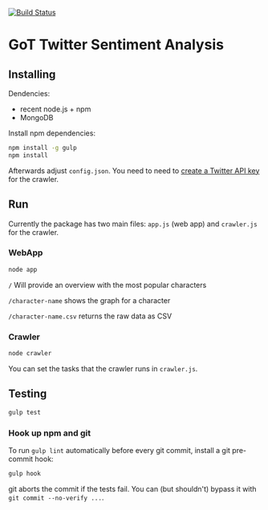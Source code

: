 [![Build Status](https://travis-ci.org/Rostlab/JS16_ProjectD_Group4.svg?branch=master)](https://travis-ci.org/Rostlab/JS16_ProjectD_Group4)
# GoT Twitter Sentiment Analysis

## Installing
Dendencies:
- recent node.js + npm
- MongoDB

Install npm dependencies:
```sh
npm install -g gulp
npm install
```

Afterwards adjust `config.json`. You need to need to [create a Twitter API key](https://apps.twitter.com/) for the crawler.

## Run
Currently the package has two main files: `app.js` (web app) and `crawler.js` for the crawler.

### WebApp
```sh
node app
```

`/` Will provide an overview with the most popular characters

`/character-name` shows the graph for a character

`/character-name.csv` returns the raw data as CSV

### Crawler
```sh
node crawler
```

You can set the tasks that the crawler runs in `crawler.js`.

## Testing
```sh
gulp test
```

### Hook up npm and git
To run `gulp lint` automatically before every git commit, install a git pre-commit hook:

```sh
gulp hook
```

git aborts the commit if the tests fail. You can (but shouldn't) bypass it with `git commit --no-verify ...`.

